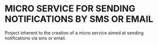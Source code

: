 # MICRO SERVICE FOR SENDING NOTIFICATIONS BY SMS OR EMAIL

Project inherent to the creation of a micro service aimed at sending notifications via sms or email.
